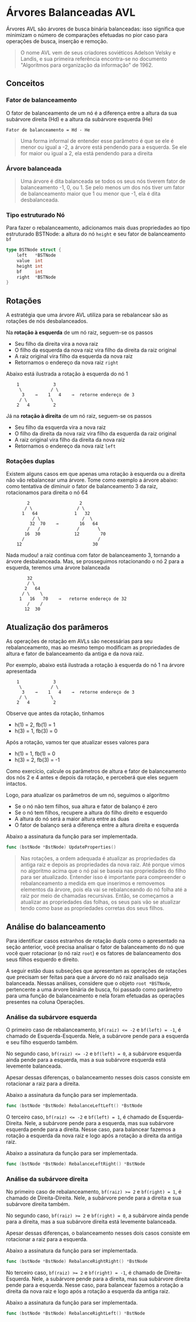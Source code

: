 # Árvores Balanceadas AVL

Árvores AVL são árvores de busca binária balanceadas: isso significa que minimizam o número de comparações efetuadas no pior caso para operações de busca, inserção e remoção.

> O nome AVL vem de seus criadores soviéticos Adelson Velsky e Landis, e sua primeira referência encontra-se no documento "Algoritmos para organização da informação" de 1962.

## Conceitos

### Fator de balanceamento

O fator de balanceamento de um nó é a diferença entre a altura da sua subárvore direita (Hd) e a altura da subárvore esquerda (He)

```
Fator de balanceamento = Hd - He
```

> Uma forma informal de entender esse parâmetro é que se ele é menor ou igual a -2, a árvore está pendendo para a esquerda. Se ele for maior ou igual a 2, ela está pendendo para a direita

### Árvore balanceada

> Uma árvore é dita balanceada se todos os seus nós tiverem fator de balanceamento -1, 0, ou 1. Se pelo menos um dos nós tiver um fator de balanceamento maior que 1 ou menor que -1, ela é dita desbalanceada.

### Tipo estruturado Nó

Para fazer o rebalanceamento, adicionamos mais duas propriedades ao tipo estruturado BSTNode: a altura do nó `height` e seu fator de balanceamento `bf`

```go
type BSTNode struct {
	left   *BSTNode
	value  int
	height int
	bf     int
	right  *BSTNode
}
```

## Rotações

A estratégia que uma árvore AVL utiliza para se rebalancear são as rotações de nós desbalanceados.

Na **rotação à esquerda** de um nó raiz, seguem-se os passos

- Seu filho da direita vira a nova raiz
- O filho da esquerda da nova raiz vira filho da direita da raiz original
- A raiz original vira filho da esquerda da nova raiz
- Retornamos o endereço da nova raiz `right`

Abaixo está ilustrada a rotação à esquerda do nó 1

```
    1             3
     \           / \
      3    →    1   4    →  retorne endereço de 3
     / \         \
    2   4         2
```

Já na **rotação à direita** de um nó raiz, seguem-se os passos

- Seu filho da esquerda vira a nova raiz
- O filho da direita da nova raiz vira filho da esquerda da raiz original
- A raiz original vira filho da direita da nova raiz
- Retornamos o endereço da nova raiz `left`

### Rotações duplas

Existem alguns casos em que apenas uma rotação à esquerda ou a direita não vão rebalancear uma árvore. Tome como exemplo a árvore abaixo: como tentativa de diminuir o fator de balanceamento 3 da raiz, rotacionamos para direita o nó 64

```
        2                   2
       / \                 / \
      1   64              1   32
          / \                /  \
         32  70    →        16   64
        /   /              /       \
       16  30             12        70
      /                            /
    12                           30  
```

Nada mudou! a raiz continua com fator de balanceamento 3, tornando a árvore desbalanceada. Mas, se prosseguimos rotacionando o nó 2 para a esquerda, teremos uma árvore balanceada

```
        32
        / \
       2   64
      / \    \
     1   16   70    →   retorne endereço de 32
        /    /
       12  30
```

## Atualização dos parâmeros

As operações de rotação em AVLs são necessárias para seu rebalanceamento, mas ao mesmo tempo modificam as propriedades de altura e fator de balanceamento da antiga e da nova raiz. 

Por exemplo, abaixo está ilustrada a rotação à esquerda do nó 1 na árvore apresentada

```
    1             3
     \           / \
      3    →    1   4    →  retorne endereço de 3
     / \         \
    2   4         2
```

Observe que antes da rotação, tinhamos

- h(1) = 2, fb(1) = 1
- h(3) = 1, fb(3) = 0

Após a rotação, vamos ter que atualizar esses valores para

- h(1) = 1, fb(1) = 0
- h(3) = 2, fb(3) = -1

Como exercício, calcule os parâmetros de altura e fator de balanceamento dos nós 2 e 4 antes e depois da rotação, e perceberá que eles seguem intactos.

Logo, para atualizar os parâmetros de um nó, seguimos o algoritmo

- Se o nó não tem filhos, sua altura e fator de balanço é zero
- Se o nó tem filhos, recupere a altura do filho direito e esquerdo
- A altura do nó será a maior altura entre as duas
- O fator de balanço será a diferença entre a altura direita e esquerda

Abaixo a assinatura da função para ser implementada.

```go
func (bstNode *BstNode) UpdateProperties()
```

> Nas rotações, a ordem adequada é atualizar as propriedades da antiga raiz e depois as propriedades da nova raiz. Até porque vimos no algoritmo acima que o nó pai se baseia nas propriedades do filho para ser atualizado. Entender isso é importante para compreender o rebalanceamento a medida em que inserimos e removemos elementos da árvore, pois ela vai se rebalanceando do nó folha até a raiz por meio de chamadas recursivas. Então, se começamos a atualizar as propriedades das folhas, os seus pais vão se atualizar tendo como base as propriedades corretas dos seus filhos.

## Análise do balanceamento

Para identificar casos estranhos de rotação dupla como o apresentado na seção anterior, você precisa analisar o fator de balanceamento do nó que você quer rotacionar (o nó raiz `root`) e os fatores de balanceamento dos seus filhos esquerdo e direito.

A seguir estão duas subseções que apresentam as operações de rotações que precisam ser feitas para que a árvore do nó raiz analisado seja balanceada. Nessas análises, considere que o objeto `root *BSTNode`, pertencente a uma árvore binária de busca, foi passado como parâmetro para uma função de balanceamento e nela foram efetuadas as operações presentes na coluna Operações.

### Análise da subárvore esquerda

O primeiro caso de rebalanceamento, `bf(raiz) <= -2` e `bf(left) = -1`, é chamado de Esquerda-Esquerda. Nele, a subárvore pende para a esquerda e seu filho esquerdo também.

No segundo caso, `bf(raiz) <= -2` e `bf(left) = 0`, a subárvore esquerda ainda pende para a esquerda, mas a sua subárvore esquerda está levemente balanceada. 

Apesar dessas diferenças, o balanceamento nesses dois casos consiste em rotacionar a raiz para a direita.

Abaixo a assinatura da função para ser implementada.

```go
func (bstNode *BstNode) RebalanceLeftLeft() *BstNode
```

O terceiro caso, `bf(raiz) <= -2` e `bf(left) = 1`, é chamado de Esquerda-Direita. Nele, a subárvore pende para a esquerda, mas sua subárvore esquerda pende para a direita. Nesse caso, para balancear fazemos a rotação a esquerda da nova raiz e logo após a rotação a direita da antiga raiz.

Abaixo a assinatura da função para ser implementada.

```go
func (bstNode *BstNode) RebalanceLeftRight() *BstNode
```

### Análise da subárvore direita

No primeiro caso de rebalanceamento, `bf(raiz) >= 2` e `bf(right) = 1`, é chamado de Direita-Direita. Nele, a subárvore pende para a direita e sua subárvore direita também.

No segundo caso, `bf(raiz) >= 2` e `bf(right) = 0`, a subárvore ainda pende para a direita, mas a sua subárvore direita está levemente balanceada.

Apesar dessas diferenças, o balanceamento nesses dois casos consiste em rotacionar a raiz para a esquerda.

Abaixo a assinatura da função para ser implementada.

```go
func (bstNode *BstNode) RebalanceRightRight() *BstNode
```

No terceiro caso, `bf(raiz) >= 2` e `bf(right) = -1`, é chamado de Direita-Esquerda. Nele, a subárvore pende para a direita, mas sua subárvore direita pende para a esquerda. Nesse caso, para balancear fazemos a rotação a direita da nova raiz e logo após a rotação a esquerda da antiga raiz.

Abaixo a assinatura da função para ser implementada.

```go
func (bstNode *BstNode) RebalanceRightLeft() *BstNode
```
